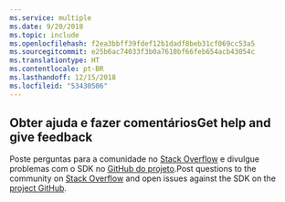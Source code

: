 ```yaml
---
ms.service: multiple
ms.date: 9/20/2018
ms.topic: include
ms.openlocfilehash: f2ea3bbff39fdef12b1dadf8beb31cf069cc53a5
ms.sourcegitcommit: e25b6ac74033f3b0a7610bf66feb654acb43054c
ms.translationtype: HT
ms.contentlocale: pt-BR
ms.lasthandoff: 12/15/2018
ms.locfileid: "53430506"
---
```

## <a name="get-help-and-give-feedback"></a><span data-ttu-id="23ac4-101">Obter ajuda e fazer comentários</span><span class="sxs-lookup"><span data-stu-id="23ac4-101">Get help and give feedback</span></span>

<span data-ttu-id="23ac4-102">Poste perguntas para a comunidade no [Stack Overflow](http://stackoverflow.com/questions/tagged/azure-sdk-.net) e divulgue problemas com o SDK no [GitHub do projeto](https://github.com/Azure/azure-sdk-for-net).</span><span class="sxs-lookup"><span data-stu-id="23ac4-102">Post questions to the community on [Stack Overflow](http://stackoverflow.com/questions/tagged/azure-sdk-.net) and open issues against the SDK on the [project GitHub](https://github.com/Azure/azure-sdk-for-net).</span></span>